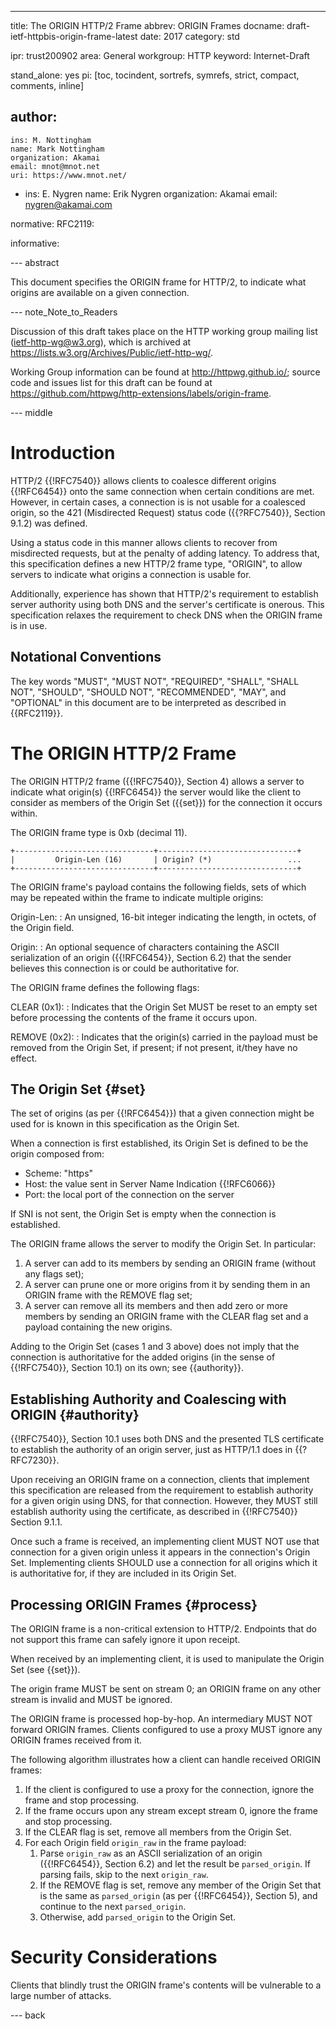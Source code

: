 ---
title: The ORIGIN HTTP/2 Frame
abbrev: ORIGIN Frames
docname: draft-ietf-httpbis-origin-frame-latest
date: 2017
category: std

ipr: trust200902
area: General
workgroup: HTTP
keyword: Internet-Draft

stand_alone: yes
pi: [toc, tocindent, sortrefs, symrefs, strict, compact, comments, inline]

author:
 -
    ins: M. Nottingham
    name: Mark Nottingham
    organization: Akamai
    email: mnot@mnot.net
    uri: https://www.mnot.net/
 -
    ins: E. Nygren
    name: Erik Nygren
    organization: Akamai
    email: nygren@akamai.com

normative:
  RFC2119:

informative:


--- abstract

This document specifies the ORIGIN frame for HTTP/2, to indicate what origins are available on a
given connection.

--- note_Note_to_Readers

Discussion of this draft takes place on the HTTP working group mailing list 
(ietf-http-wg@w3.org), which is archived at <https://lists.w3.org/Archives/Public/ietf-http-wg/>.

Working Group information can be found at <http://httpwg.github.io/>; source 
code and issues list for this draft can be found at <https://github.com/httpwg/http-extensions/labels/origin-frame>.

--- middle

# Introduction

HTTP/2 {{!RFC7540}} allows clients to coalesce different origins {{!RFC6454}} onto the same
connection when certain conditions are met. However, in certain cases, a connection is is not
usable for a coalesced origin, so the 421 (Misdirected Request) status code ({{?RFC7540}}, Section
9.1.2) was defined.

Using a status code in this manner allows clients to recover from misdirected requests, but at the
penalty of adding latency. To address that, this specification defines a new HTTP/2 frame type,
"ORIGIN", to allow servers to indicate what origins a connection is usable for.

Additionally, experience has shown that HTTP/2's requirement to establish server authority using
both DNS and the server's certificate is onerous. This specification relaxes the requirement to
check DNS when the ORIGIN frame is in use.


## Notational Conventions

The key words "MUST", "MUST NOT", "REQUIRED", "SHALL", "SHALL NOT", "SHOULD", "SHOULD NOT",
"RECOMMENDED", "MAY", and "OPTIONAL" in this document are to be interpreted as described in
{{RFC2119}}.

# The ORIGIN HTTP/2 Frame

The ORIGIN HTTP/2 frame ({{!RFC7540}}, Section 4) allows a server to indicate what origin(s)
{{!RFC6454}} the server would like the client to consider as members of the Origin Set ({{set}})
for the connection it occurs within.

The ORIGIN frame type is 0xb (decimal 11).

~~~~
+-------------------------------+-------------------------------+
|         Origin-Len (16)       | Origin? (*)                 ...
+-------------------------------+-------------------------------+
~~~~

The ORIGIN frame's payload contains the following fields, sets of which may be repeated within the
frame to indicate multiple origins:

Origin-Len:
: An unsigned, 16-bit integer indicating the length, in octets, of the Origin field.

Origin:
: An optional sequence of characters containing the ASCII serialization of an origin ({{!RFC6454}}, Section 6.2) that the sender believes this connection is or could be authoritative for.

The ORIGIN frame defines the following flags:

CLEAR (0x1):
: Indicates that the Origin Set MUST be reset to an empty set before processing the contents of the frame it occurs upon.

REMOVE (0x2): 
: Indicates that the origin(s) carried in the payload must be removed from the Origin Set, if present; if not present, it/they have no effect.


## The Origin Set {#set}

The set of origins (as per {{!RFC6454}}) that a given connection might be used for is known in this
specification as the Origin Set.

When a connection is first established, its Origin Set is defined to be the origin composed from:
  - Scheme: "https"
  - Host: the value sent in Server Name Indication {{!RFC6066}}
  - Port: the local port of the connection on the server

If SNI is not sent, the Origin Set is empty when the connection is established.

The ORIGIN frame allows the server to modify the Origin Set. In particular:

1. A server can add to its members by sending an ORIGIN frame (without any flags set);
2. A server can prune one or more origins from it by sending them in an ORIGIN frame with the REMOVE flag set;
3. A server can remove all its members and then add zero or more members by sending an ORIGIN frame with the CLEAR flag set and a payload containing the new origins.

Adding to the Origin Set (cases 1 and 3 above) does not imply that the connection is authoritative
for the added origins (in the sense of {{!RFC7540}}, Section 10.1) on its own; see {{authority}}.


## Establishing Authority and Coalescing with ORIGIN {#authority}

{{!RFC7540}}, Section 10.1 uses both DNS and the presented TLS certificate to establish the
authority of an origin server, just as HTTP/1.1 does in {{?RFC7230}}.

Upon receiving an ORIGIN frame on a connection, clients that implement this specification are
released from the requirement to establish authority for a given origin using DNS, for that
connection. However, they MUST still establish authority using the certificate, as described in
{{!RFC7540}} Section 9.1.1.

Once such a frame is received, an implementing client MUST NOT use that connection for a given
origin unless it appears in the connection's Origin Set. Implementing clients SHOULD use a
connection for all origins which it is authoritative for, if they are included in its Origin Set.


## Processing ORIGIN Frames {#process}

The ORIGIN frame is a non-critical extension to HTTP/2. Endpoints that do not support this frame
can safely ignore it upon receipt.

When received by an implementing client, it is used to manipulate the Origin Set (see {{set}}).

The origin frame MUST be sent on stream 0; an ORIGIN frame on any other stream is invalid and MUST
be ignored.

The ORIGIN frame is processed hop-by-hop. An intermediary MUST NOT forward ORIGIN frames. Clients
configured to use a proxy MUST ignore any ORIGIN frames received from it.

The following algorithm illustrates how a client can handle received ORIGIN frames:

1. If the client is configured to use a proxy for the connection, ignore the frame and stop processing.
2. If the frame occurs upon any stream except stream 0, ignore the frame and stop processing.
3. If the CLEAR flag is set, remove all members from the Origin Set.
4. For each Origin field `origin_raw` in the frame payload:
   1. Parse `origin_raw` as an ASCII serialization of an origin ({{!RFC6454}}, Section 6.2) and let the result be `parsed_origin`. If parsing fails, skip to the next `origin_raw`.
   2. If the REMOVE flag is set, remove any member of the Origin Set that is the same as `parsed_origin` (as per {{!RFC6454}}, Section 5), and continue to the next `parsed_origin`.
   3. Otherwise, add `parsed_origin` to the Origin Set.


# Security Considerations

Clients that blindly trust the ORIGIN frame's contents will be vulnerable to a large number of
attacks.

--- back
